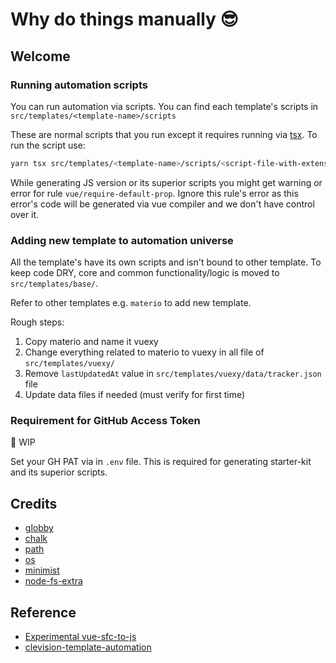 # Why do things manually 😎

## Welcome

### Running automation scripts

You can run automation via scripts. You can find each template's scripts in `src/templates/<template-name>/scripts`

These are normal scripts that you run except it requires running via [tsx](https://github.com/esbuild-kit/tsx). To run the script use:

```bash
yarn tsx src/templates/<template-name>/scripts/<script-file-with-extension> <params-if-any>
```

While generating JS version or its superior scripts you might get warning or error for rule `vue/require-default-prop`. Ignore this rule's error as this error's code will be generated via vue compiler and we don't have control over it.

### Adding new template to automation universe

All the template's have its own scripts and isn't bound to other template. To keep code DRY, core and common functionality/logic is moved to `src/templates/base/`.

Refer to other templates e.g. `materio` to add new template.

Rough steps:

1. Copy materio and name it vuexy
2. Change everything related to materio to vuexy in all file of `src/templates/vuexy/`
3. Remove `lastUpdatedAt` value in `src/templates/vuexy/data/tracker.json` file
4. Update data files if needed (must verify for first time)

### Requirement for GitHub Access Token

🚧 WIP

Set your GH PAT via in `.env` file. This is required for generating starter-kit and its superior scripts.

## Credits

- [globby](https://github.com/sindresorhus/globby)
- [chalk](https://github.com/chalk/chalk)
- [path](https://nodejs.org/api/path.html#pathdelimiter)
- [os](https://nodejs.org/api/os.html)
- [minimist](https://www.npmjs.com/package/minimist)
- [node-fs-extra](https://github.com/jprichardson/node-fs-extra)

## Reference

- [Experimental vue-sfc-to-js](https://github.com/jd-solanki/vue-sfc-to-js)
- [clevision-template-automation](https://github.com/jd-solanki/clevision-template-automation)
